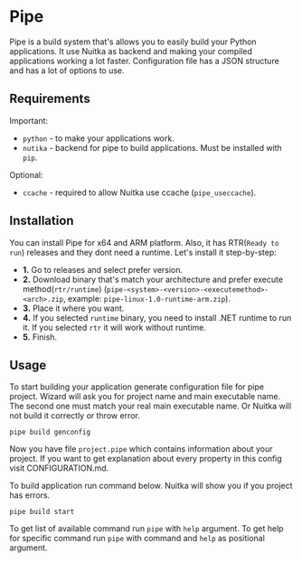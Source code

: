 # Pipe
Pipe is a build system that's allows you to easily build your Python applications.
It use Nuitka as backend and making your compiled applications working a lot faster.
Configuration file has a JSON structure and has a lot of options to use.

## Requirements

Important: 
- `python` - to make your applications work.
- `nutika` - backend for pipe to build applications. Must be installed with `pip`.

Optional:
- `ccache` - required to allow Nuitka use ccache (`pipe_useccache`).

## Installation
You can install Pipe for x64 and ARM platform. 
Also, it has RTR(`Ready to run`) releases and they dont need a runtime.
Let's install it step-by-step:
- **1.** Go to releases and select prefer version.
- **2.** Download binary that's match your architecture and prefer execute method(`rtr/runtime`) (`pipe-<system>-<version>-<executemethod>-<arch>.zip`, example: `pipe-linux-1.0-runtime-arm.zip`).
- **3.** Place it where you want.
- **4.** If you selected `runtime` binary, you need to install .NET runtime to run it. If you selected `rtr` it will work without runtime.
- **5.** Finish.

## Usage
To start building your application generate configuration file for pipe project.
Wizard will ask you for project name and main executable name.
The second one must match your real main executable name.
Or Nuitka will not build it correctly or throw error.
```shell
pipe build genconfig
```
Now you have file `project.pipe` which contains information about your project.
If you want to get explanation about every property in this config visit CONFIGURATION.md.

To build application run command below. 
Nuitka will show you if you project has errors.
```shell
pipe build start
```
To get list of available command run `pipe` with `help` argument. 
To get help for specific command run `pipe` with command and `help` as positional argument.

## 